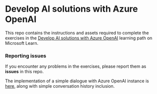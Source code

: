 # Develop AI solutions with Azure OpenAI

This repo contains the instructions and assets required to complete the exercises in the [Develop AI solutions with Azure OpenAI](https://learn.microsoft.com/training/paths/develop-ai-solutions-azure-openai/) learning path on Microsoft Learn.

### Reporting issues

If you encounter any problems in the exercises, please report them as **issues** in this repo.

The implementation of a simple dialogue with Azure OpenAI instance is [here](./Labfiles/02-azure-openai-api/Python/test-openai-model.ipynb), along with simple conversation history inclusion.

